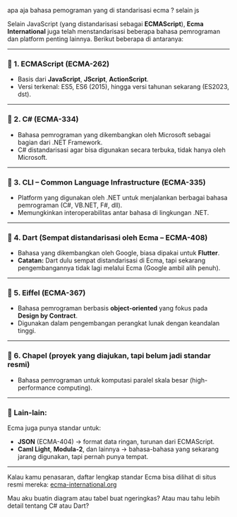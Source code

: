 apa aja bahasa pemograman yang di standarisasi ecma ? selain js

Selain JavaScript (yang distandarisasi sebagai **ECMAScript**), **Ecma International** juga telah menstandarisasi beberapa bahasa pemrograman dan platform penting lainnya. Berikut beberapa di antaranya:

---

### 🔹 1. **ECMAScript** (ECMA-262)
- Basis dari **JavaScript**, **JScript**, **ActionScript**.
- Versi terkenal: ES5, ES6 (2015), hingga versi tahunan sekarang (ES2023, dst).

---

### 🔹 2. **C#** (ECMA-334)
- Bahasa pemrograman yang dikembangkan oleh Microsoft sebagai bagian dari .NET Framework.
- C# distandarisasi agar bisa digunakan secara terbuka, tidak hanya oleh Microsoft.

---

### 🔹 3. **CLI – Common Language Infrastructure** (ECMA-335)
- Platform yang digunakan oleh .NET untuk menjalankan berbagai bahasa pemrograman (C#, VB.NET, F#, dll).
- Memungkinkan interoperabilitas antar bahasa di lingkungan .NET.

---

### 🔹 4. **Dart** (Sempat distandarisasi oleh Ecma – ECMA-408)
- Bahasa yang dikembangkan oleh Google, biasa dipakai untuk **Flutter**.
- **Catatan:** Dart dulu sempat distandarisasi di Ecma, tapi sekarang pengembangannya tidak lagi melalui Ecma (Google ambil alih penuh).

---

### 🔹 5. **Eiffel** (ECMA-367)
- Bahasa pemrograman berbasis **object-oriented** yang fokus pada **Design by Contract**.
- Digunakan dalam pengembangan perangkat lunak dengan keandalan tinggi.

---

### 🔹 6. **Chapel** (proyek yang diajukan, tapi belum jadi standar resmi)
- Bahasa pemrograman untuk komputasi paralel skala besar (high-performance computing).

---

### 🔹 Lain-lain:
Ecma juga punya standar untuk:
- **JSON** (ECMA-404) → format data ringan, turunan dari ECMAScript.
- **Caml Light**, **Modula-2**, dan lainnya → bahasa-bahasa yang sekarang jarang digunakan, tapi pernah punya tempat.

---

Kalau kamu penasaran, daftar lengkap standar Ecma bisa dilihat di situs resmi mereka: [ecma-international.org](https://www.ecma-international.org)

Mau aku buatin diagram atau tabel buat ngeringkas? Atau mau tahu lebih detail tentang C# atau Dart?